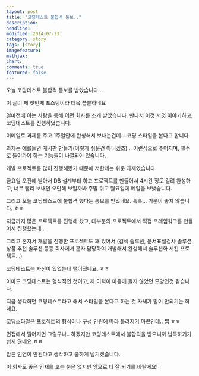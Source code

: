 ```yaml
---
layout: post
title: "코딩테스트 불합격 통보.."
description: 
headline: 
modified: 2014-07-23
category: story
tags: [story]
imagefeature: 
mathjax: 
chart: 
comments: true
featured: false
---
```


오늘 코딩테스트 불합격 통보를 받았습니다...

이 글이 제 첫번째 포스팅이라 더욱 씁쓸하네요

얼마전에 아는 사람을 통해 어떤 회사를 소개 받았습니다. 만나서 이것 저것 이야기하고, 코딩테스트를 진행하였습니다. 

이메일로 과제를 주고 1주일안에 완성해서 보내는건데... 코딩 스타일을 본다고 합니다. 

과제는 예를들면 게시판 만들기(이렇게 쉬운건 아니겠죠) .. 이런식으로 주어지며, 필수로 들어가야 하는 기능들이 나열되어 있습니다.   

개발 프로젝트를 많이 진행해봤기 때문에 저한테는 쉬운 과제였습니다. 

금요일 오전에 받아서 DB 설계부터 하고 프로젝트를 만들어서 4시간 정도 걸려 완성하고, 너무 빨리 보내면 오만해 보일까봐 주말 쉬고 월요일에 메일을 보냈습니다. 

그리고 오늘 코딩테스트에 불합격 했다는 통보를 받았네요. 흑흑... 기분이 좋지 않습니다. ㅎㅎ


지금까지 많은 프로젝트를 진행해 왔고, 대부분의 프로젝트에서 직접 프레임워크를 만들어서 진행했는데..

그리고 혼자서 개발을 진행한 프로젝트도 꽤 있어서 (검색 솔루션, 문서표절검사 솔루션, 상품 추천 솔루션 등등 회사에서 혼자 담당하여 개발해서 완성해서 솔루션화 시킨 프로젝트...)

코딩테스트는 자신이 있었는데 떨어졌네요. ㅎㅎ

아마도 코딩테스트는 형식적인 것이고, 제 이력이 마음에 들지 않았던 모양인것 같습니다. 

지금 생각하면 코딩테스트라고 해서 스타일을 본다고 하는 것 자체가 말이 안되기는 하네요.

코딩스타일은 프로젝트의 형식이나 구성 인원에 따라 틀려지기 마련인데.. 쩝 ㅎㅎ

면접에서 떨어지면 그렇구나.. 하겠지만 코딩테스트에서 불합격을 받으니까 납득하기가 쉽지 않네요 ㅎㅎ

암튼 인연이 안된다고 생각하고 쿨하게 넘기겠습니다. 

이 회사도 좋은 인재를 보는 눈은 없지만 앞으로 더 잘 되기를 바랄게요!



